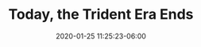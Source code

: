 ---
date: 2020-01-25 11:25:23-06:00
link:
  source: pocket
  source_url: https://getpocket.com
  text: Today, the Trident Era Ends
  url: https://schepp.dev/posts/today-the-trident-era-ends/
slug: today-the-trident-era-ends
source: pocket
title: Today, the Trident Era Ends
---